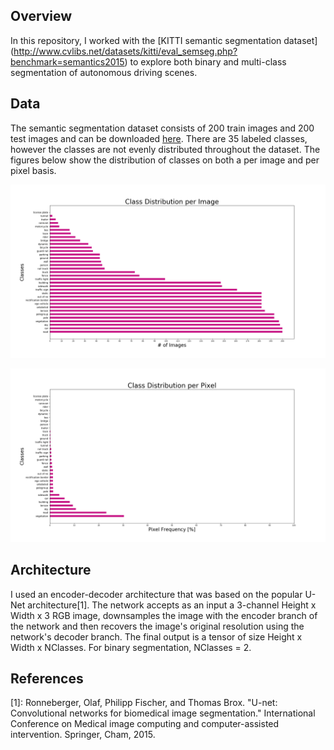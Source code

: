 ## Overview
In this repository, I worked with the [KITTI semantic segmentation dataset] (http://www.cvlibs.net/datasets/kitti/eval_semseg.php?benchmark=semantics2015) to explore both binary and multi-class segmentation of autonomous driving scenes.

## Data
The semantic segmentation dataset consists of 200 train images and 200 test images and can be downloaded [here](http://www.cvlibs.net/download.php?file=data_semantics.zip). There are 35 labeled classes, however the classes are not evenly distributed throughout the dataset. The figures below show the distribution of classes on both a per image and per pixel basis.

![alt_text](images/kitti_segmentation_class_distribution1.png)

![alt_text](images/kitti_segmentation_class_distribution2.png)

## Architecture
I used an encoder-decoder architecture that was based on the popular U-Net architecture[1]. The network accepts as an input a 3-channel Height x Width x 3 RGB image, downsamples the image with the encoder branch of the network and then recovers the image's original resolution using the network's decoder branch. The final output is a tensor of size Height x Width x NClasses. For binary segmentation, NClasses = 2. 

## References

[1]: Ronneberger, Olaf, Philipp Fischer, and Thomas Brox. "U-net: Convolutional networks for biomedical image segmentation." International Conference on Medical image computing and computer-assisted intervention. Springer, Cham, 2015.
